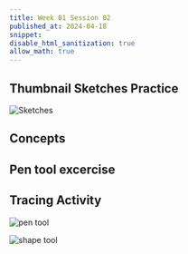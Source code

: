 ```yaml
---
title: Week 01 Session 02
published_at: 2024-04-18
snippet: 
disable_html_sanitization: true
allow_math: true
---
```


## Thumbnail Sketches Practice

![Sketches](/w04s01/20quick%20sketches.png)



## Concepts

## Pen tool excercise



## Tracing Activity

![pen tool](/w04s02/edhopper_lighthousehill%20[Recovered].png)




![shape tool](/w04s02/edhopper_earlysunday.png)
